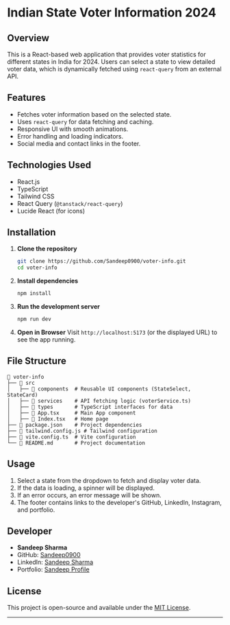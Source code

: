 # Indian State Voter Information 2024

## Overview
This is a React-based web application that provides voter statistics for different states in India for 2024. Users can select a state to view detailed voter data, which is dynamically fetched using `react-query` from an external API.

## Features
- Fetches voter information based on the selected state.
- Uses `react-query` for data fetching and caching.
- Responsive UI with smooth animations.
- Error handling and loading indicators.
- Social media and contact links in the footer.

## Technologies Used
- React.js
- TypeScript
- Tailwind CSS
- React Query (`@tanstack/react-query`)
- Lucide React (for icons)

## Installation

1. **Clone the repository**
   ```bash
   git clone https://github.com/Sandeep0900/voter-info.git
   cd voter-info
   ```

2. **Install dependencies**
   ```bash
   npm install
   ```

3. **Run the development server**
   ```bash
   npm run dev
   ```

4. **Open in Browser**
   Visit `http://localhost:5173` (or the displayed URL) to see the app running.

## File Structure
```
📂 voter-info
├── 📂 src
│   ├── 📂 components  # Reusable UI components (StateSelect, StateCard)
│   ├── 📂 services    # API fetching logic (voterService.ts)
│   ├── 📂 types       # TypeScript interfaces for data
│   ├── 📄 App.tsx     # Main App component
│   ├── 📄 Index.tsx   # Home page
├── 📄 package.json    # Project dependencies
├── 📄 tailwind.config.js # Tailwind configuration
├── 📄 vite.config.ts  # Vite configuration
└── 📄 README.md       # Project documentation
```

## Usage
1. Select a state from the dropdown to fetch and display voter data.
2. If the data is loading, a spinner will be displayed.
3. If an error occurs, an error message will be shown.
4. The footer contains links to the developer's GitHub, LinkedIn, Instagram, and portfolio.

## Developer
- **Sandeep Sharma**
- GitHub: [Sandeep0900](https://github.com/Sandeep0900)
- LinkedIn: [Sandeep Sharma](https://linkedin.com/in/sandeep-sharma404)
- Portfolio: [Sandeep Profile](https://sandeep0900.github.io/Sandeep-profile-web/)

## License
This project is open-source and available under the [MIT License](LICENSE).

---


